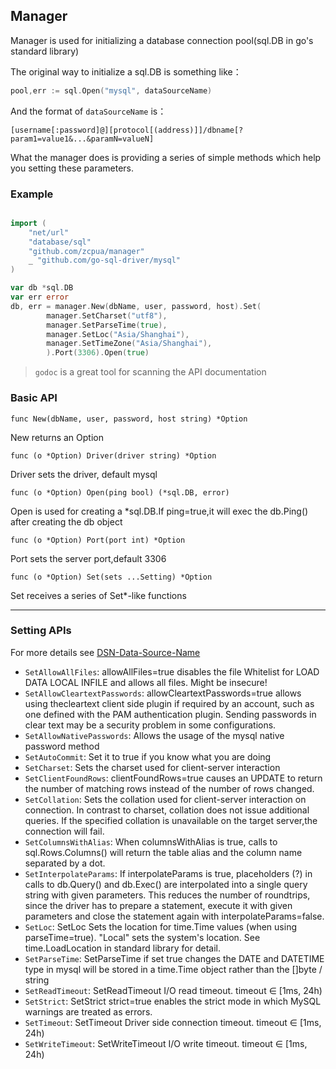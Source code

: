 ## Manager

Manager is used for initializing a database connection pool(sql.DB in go's standard library) 

The original way to initialize a sql.DB is something like：

```go
pool,err := sql.Open("mysql", dataSourceName)
```
And the format of `dataSourceName` is：

```
[username[:password]@][protocol[(address)]]/dbname[?param1=value1&...&paramN=valueN]
```

What the manager does is providing a series of simple methods which help you setting these parameters.

### Example
```go

import (
	"net/url"
	"database/sql"
	"github.com/zcpua/manager"
	_ "github.com/go-sql-driver/mysql"
)

var db *sql.DB
var err error
db, err = manager.New(dbName, user, password, host).Set(
		manager.SetCharset("utf8"),
		manager.SetParseTime(true),
		manager.SetLoc("Asia/Shanghai"),
        manager.SetTimeZone("Asia/Shanghai"),
        ).Port(3306).Open(true)

```

> `godoc` is a great tool for scanning the API documentation

### Basic API

`func New(dbName, user, password, host string) *Option`

New returns an Option

`func (o *Option) Driver(driver string) *Option`

Driver sets the driver, default mysql

`func (o *Option) Open(ping bool) (*sql.DB, error)`

Open is used for creating a *sql.DB.If ping=true,it will exec the db.Ping() after creating the db object

`func (o *Option) Port(port int) *Option`

Port sets the server port,default 3306

`func (o *Option) Set(sets ...Setting) *Option`

Set receives a series of Set*-like functions

---

### Setting APIs
For more details see [DSN-Data-Source-Name](https://github.com/go-sql-driver/mysql#dsn-data-source-name)

* `SetAllowAllFiles`: allowAllFiles=true disables the file Whitelist for LOAD DATA LOCAL INFILE and allows all files. Might be insecure!
* `SetAllowCleartextPasswords`: allowCleartextPasswords=true allows using thecleartext client side plugin if required by an account, such as one defined with the PAM authentication plugin. Sending passwords in clear text may be a security problem in some configurations.
* `SetAllowNativePasswords`: Allows the usage of the mysql native password method
* `SetAutoCommit`: Set it to true if you know what you are doing
* `SetCharset`: Sets the charset used for client-server interaction
* `SetClientFoundRows`: clientFoundRows=true causes an UPDATE to return the number of matching rows instead of the number of rows changed.
* `SetCollation`: Sets the collation used for client-server interaction on connection. In contrast to charset, collation does not issue additional queries. If the specified collation is unavailable on the target server,the connection will fail.
* `SetColumnsWithAlias`: When columnsWithAlias is true, calls to sql.Rows.Columns() will return the table alias and the column name separated by a dot.
* `SetInterpolateParams`: If interpolateParams is true, placeholders (?) in calls to db.Query() and db.Exec() are interpolated into a single query string with given parameters. This reduces the number of roundtrips, since the driver has to prepare a statement, execute it with given parameters and close the statement again with interpolateParams=false.
* `SetLoc`: SetLoc Sets the location for time.Time values (when using parseTime=true). "Local" sets the system's location. See time.LoadLocation in standard library for detail.
* `SetParseTime`: SetParseTime if set true changes the DATE and DATETIME type in mysql will be stored in a time.Time object rather than the []byte / string
* `SetReadTimeout`: SetReadTimeout I/O read timeout. timeout ∈ [1ms, 24h) 
* `SetStrict`: SetStrict strict=true enables the strict mode in which MySQL warnings are treated as errors.
* `SetTimeout`: SetTimeout Driver side connection timeout. timeout ∈ [1ms, 24h)
* `SetWriteTimeout`: SetWriteTimeout I/O write timeout. timeout ∈ [1ms, 24h) 
